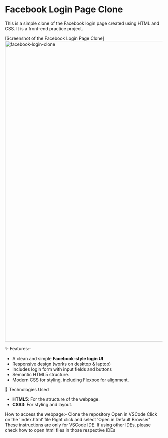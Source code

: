# Facebook Login Page Clone

This is a simple clone of the Facebook login page created using HTML and CSS. It is a front-end practice project.

[Screenshot of the Facebook Login Page Clone]
<img width="1917" height="957" alt="facebook-login-clone" src="https://github.com/user-attachments/assets/090b5f5d-2466-4017-a4af-116a8ba4b0fe" />


✨ Features:-

- A clean and simple **Facebook-style login UI**
- Responsive design (works on desktop & laptop)
- Includes login form with input fields and buttons 
- Semantic HTML5 structure.
- Modern CSS for styling, including Flexbox for alignment.

🚀 Technologies Used

- **HTML5**: For the structure of the webpage.
- **CSS3**: For styling and layout.

How to access the webpage:-
Clone the repository
Open in VSCode
Click on the 'index.html' file
Right click and select 'Open in Default Browser'
These instructions are only for VSCode IDE. If using other IDEs, please check how to open html files in those respective IDEs
